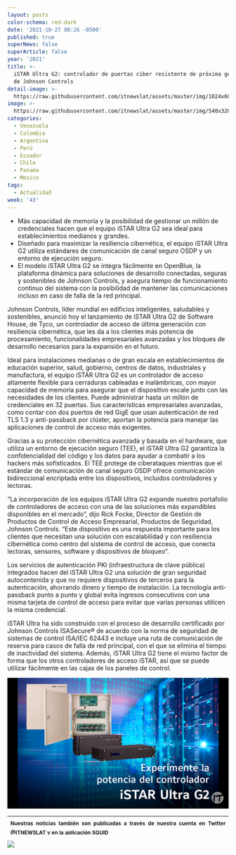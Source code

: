```yaml
---
layout: posts
color-schema: red-dark
date: '2021-10-27 08:26 -0500'
published: true
superNews: false
superArticle: false
year: '2021'
title: >-
  iSTAR Ultra G2: controlador de puertas ciber resistente de próxima generación
  de Johnson Controls
detail-image: >-
  https://raw.githubusercontent.com/itnewslat/assets/master/img/1024x680/istar-ultra-g2-g.jpg
image: >-
  https://raw.githubusercontent.com/itnewslat/assets/master/img/540x320/istar-ultra-g2-p.jpg
categories:
  - Venezuela
  - Colombia
  - Argentina
  - Perú
  - Ecuador
  - Chile
  - Panama
  - Mexico
tags:
  - Actualidad
week: '43'
---
```

- Más capacidad de memoria y la posibilidad de gestionar un millón de credenciales hacen que el equipo iSTAR Ultra G2 sea ideal para establecimientos medianos y grandes.
- Diseñado para maximizar la resiliencia cibernética, el equipo iSTAR Ultra G2 utiliza estándares de comunicación de canal seguro OSDP y un entorno de ejecución seguro.
- El modelo iSTAR Ultra G2 se integra fácilmente en OpenBlue, la plataforma dinámica para soluciones de desarrollo conectadas, seguras y sostenibles de Johnson Controls, y asegura tiempo de funcionamiento continuo del sistema con la posibilidad de mantener las comunicaciones incluso en caso de falla de la red principal.

Johnson Controls, líder mundial en edificios inteligentes, saludables y sostenibles, anunció hoy el lanzamiento de iSTAR Ultra G2 de Software House, de Tyco, un controlador de acceso de última generación con resiliencia cibernética, que les da a los clientes más potencia de procesamiento, funcionalidades empresariales avanzadas y los bloques de desarrollo necesarios para la expansión en el futuro.

Ideal para instalaciones medianas o de gran escala en establecimientos de educación superior, salud, gobierno, centros de datos, industriales y manufactura, el equipo iSTAR Ultra G2 es un controlador de acceso altamente flexible para cerraduras cableadas e inalámbricas, con mayor capacidad de memoria para asegurar que el dispositivo escale junto con las necesidades de los clientes. Puede administrar hasta un millón de credenciales en 32 puertas. Sus características empresariales avanzadas, como contar con dos puertos de red GigE que usan autenticación de red TLS 1.3 y anti-passback por clúster, aportan la potencia para manejar las aplicaciones de control de acceso más exigentes.

Gracias a su protección cibernética avanzada y basada en el hardware, que utiliza un entorno de ejecución seguro (TEE), el iSTAR Ultra G2 garantiza la confidencialidad del código y los datos para ayudar a combatir a los hackers más sofisticados. El TEE protege de ciberataques mientras que el estándar de comunicación de canal seguro OSDP ofrece comunicación bidireccional encriptada entre los dispositivos, incluidos controladores y lectoras.    

“La incorporación de los equipos iSTAR Ultra G2 expande nuestro portafolio de controladores de acceso con una de las soluciones más expandibles disponibles en el mercado”, dijo Rick Focke, Director de Gestión de Productos de Control de Acceso Empresarial, Productos de Seguridad, Johnson Controls. “Este dispositivo es una respuesta importante para los clientes que necesitan una solución con escalabilidad y con resiliencia cibernética como centro del sistema de control de acceso, que conecta lectoras, sensores, software y dispositivos de bloqueo”.  

Los servicios de autenticación PKI (infraestructura de clave pública) integrados hacen del iSTAR Ultra G2 una solución de gran seguridad autocontenida y que no requiere dispositivos de terceros para la autenticación, ahorrando dinero y tiempo de instalación. La tecnología anti-passback punto a punto y global evita ingresos consecutivos con una misma tarjeta de control de acceso para evitar que varias personas utilicen la misma credencial. 

iSTAR Ultra ha sido construido con el proceso de desarrollo certificado por Johnson Controls ISASecure® de acuerdo con la norma de seguridad de sistemas de control ISA/IEC 62443 e incluye una ruta de comunicación de reserva para casos de falla de red principal, con el que se elimina el tiempo de inactividad del sistema. Además, iSTAR Ultra G2 tiene el mismo factor de forma que los otros controladores de acceso iSTAR, así que se puede utilizar fácilmente en las cajas de los paneles de control. 


![](https://raw.githubusercontent.com/itnewslat/assets/master/img/540x320/istar-ultra-g2-p.jpg)

<table style="height: 42px;" width="569">
<tbody>
<tr>
<td style="text-align: justify;"><sub><strong>Nuestras noticias también son publicadas a través de nuestra cuenta en Twitter <a href="https://twitter.com/itnewslat?lang=es">@ITNEWSLAT</a> y en la aplicación <a href="https://squidapp.co/en/">SQUID</a></strong></sub></td>
</tr>
</tbody>
</table>

<img src="https://tracker.metricool.com/c3po.jpg?hash=56f88a41e39ab42c063cc51676587a04"/>